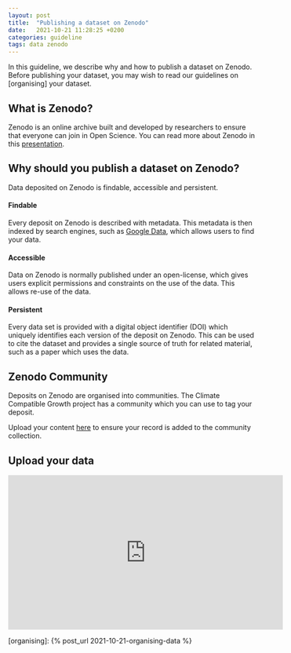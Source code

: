 ```yaml
---
layout: post
title:  "Publishing a dataset on Zenodo"
date:   2021-10-21 11:28:25 +0200
categories: guideline
tags: data zenodo
---
```


In this guideline, we describe why and how to publish a dataset on Zenodo. Before publishing your dataset, you may wish to read our guidelines on [organising] your dataset.

## What is Zenodo?

Zenodo is an online archive built and developed by researchers to ensure that everyone can join in Open Science. You can read more about Zenodo in this [presentation].

## Why should you publish a dataset on Zenodo?

Data deposited on Zenodo is findable, accessible and persistent.

#### Findable

Every deposit on Zenodo is described with metadata. This metadata is then indexed by search engines, such as [Google Data],
which allows users to find your data.

#### Accessible

Data on Zenodo is normally published under an open-license, which gives users explicit permissions and constraints on the use of the data. This allows re-use of the data.

#### Persistent

Every data set is provided with a digital object identifier (DOI) which uniquely identifies each version of the deposit on Zenodo. This can be used to cite the dataset and provides a single source of truth for related material, such as a paper which uses the data.

## Zenodo Community

Deposits on Zenodo are organised into communities. The Climate Compatible Growth project has a community which you can use to tag your deposit.

Upload your content [here](https://zenodo.org/deposit/new?c=ccg) to ensure your record is added to the community collection.

## Upload your data

<iframe width="560" height="315" src="https://www.youtube.com/embed/S1qK_TA52e4" title="YouTube video player" frameborder="0" allow="accelerometer; autoplay; clipboard-write; encrypted-media; gyroscope; picture-in-picture" allowfullscreen></iframe>

[presentation]: https://zenodo.org/record/802100##.YXE4mNlBzUI
[Google Data]: https://datasetsearch.research.google.com/
[organising]: {% post_url 2021-10-21-organising-data %}